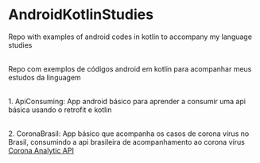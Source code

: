 # AndroidKotlinStudies
Repo with examples of android codes in kotlin to accompany my language studies  
<p>
<br>Repo com exemplos de códigos android em kotlin para acompanhar meus estudos da linguagem
<p>
<br>1. ApiConsuming: App android básico para aprender a consumir uma api básica usando o retrofit e kotlin
<p>
<br>2. CoronaBrasil: App básico que acompanha os casos de corona vírus no Brasil, consumindo a api brasileira de acompanhamento ao corona vírus <a href="https://github.com/rodrilima/corona-analytic-api"> Corona Analytic API </a>
